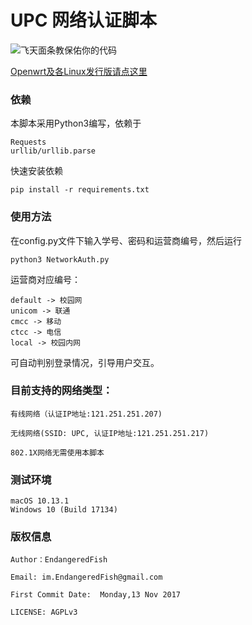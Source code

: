 # UPC 网络认证脚本

![飞天面条教保佑你的代码](https://cdn.rawgit.com/LunaGao/BlessYourCodeTag/master/tags/ramen.svg)

[Openwrt及各Linux发行版请点这里](https://github.com/EndangeredF1sh/UPCNet/tree/bash)

### 依赖
本脚本采用Python3编写，依赖于
````
Requests
urllib/urllib.parse
````
快速安装依赖
```
pip install -r requirements.txt
```

### 使用方法
在config.py文件下输入学号、密码和运营商编号，然后运行
```
python3 NetworkAuth.py
```

运营商对应编号：

```
default -> 校园网
unicom -> 联通
cmcc -> 移动
ctcc -> 电信
local -> 校园内网
```
可自动判别登录情况，引导用户交互。


### 目前支持的网络类型：
````
有线网络（认证IP地址:121.251.251.207)

无线网络(SSID: UPC, 认证IP地址:121.251.251.217)

802.1X网络无需使用本脚本

````

### 测试环境
```
macOS 10.13.1
Windows 10 (Build 17134)
```

### 版权信息
````
Author：EndangeredFish

Email: im.EndangeredFish@gmail.com

First Commit Date:  Monday,13 Nov 2017 

LICENSE: AGPLv3
````
